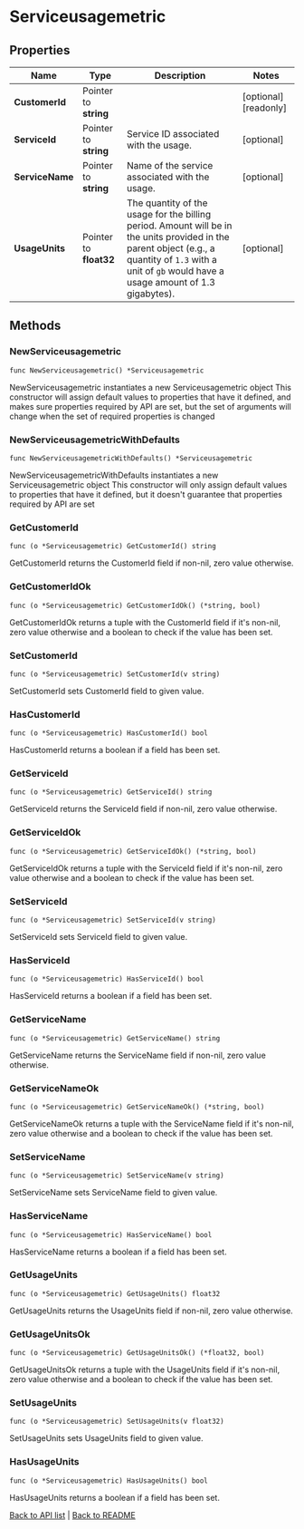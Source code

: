 # Serviceusagemetric

## Properties

Name | Type | Description | Notes
------------ | ------------- | ------------- | -------------
**CustomerId** | Pointer to **string** |  | [optional] [readonly] 
**ServiceId** | Pointer to **string** | Service ID associated with the usage. | [optional] 
**ServiceName** | Pointer to **string** | Name of the service associated with the usage. | [optional] 
**UsageUnits** | Pointer to **float32** | The quantity of the usage for the billing period. Amount will be in the units provided in the parent object (e.g., a quantity of `1.3` with a unit of `gb` would have a usage amount of 1.3 gigabytes). | [optional] 

## Methods

### NewServiceusagemetric

`func NewServiceusagemetric() *Serviceusagemetric`

NewServiceusagemetric instantiates a new Serviceusagemetric object
This constructor will assign default values to properties that have it defined,
and makes sure properties required by API are set, but the set of arguments
will change when the set of required properties is changed

### NewServiceusagemetricWithDefaults

`func NewServiceusagemetricWithDefaults() *Serviceusagemetric`

NewServiceusagemetricWithDefaults instantiates a new Serviceusagemetric object
This constructor will only assign default values to properties that have it defined,
but it doesn't guarantee that properties required by API are set

### GetCustomerId

`func (o *Serviceusagemetric) GetCustomerId() string`

GetCustomerId returns the CustomerId field if non-nil, zero value otherwise.

### GetCustomerIdOk

`func (o *Serviceusagemetric) GetCustomerIdOk() (*string, bool)`

GetCustomerIdOk returns a tuple with the CustomerId field if it's non-nil, zero value otherwise
and a boolean to check if the value has been set.

### SetCustomerId

`func (o *Serviceusagemetric) SetCustomerId(v string)`

SetCustomerId sets CustomerId field to given value.

### HasCustomerId

`func (o *Serviceusagemetric) HasCustomerId() bool`

HasCustomerId returns a boolean if a field has been set.

### GetServiceId

`func (o *Serviceusagemetric) GetServiceId() string`

GetServiceId returns the ServiceId field if non-nil, zero value otherwise.

### GetServiceIdOk

`func (o *Serviceusagemetric) GetServiceIdOk() (*string, bool)`

GetServiceIdOk returns a tuple with the ServiceId field if it's non-nil, zero value otherwise
and a boolean to check if the value has been set.

### SetServiceId

`func (o *Serviceusagemetric) SetServiceId(v string)`

SetServiceId sets ServiceId field to given value.

### HasServiceId

`func (o *Serviceusagemetric) HasServiceId() bool`

HasServiceId returns a boolean if a field has been set.

### GetServiceName

`func (o *Serviceusagemetric) GetServiceName() string`

GetServiceName returns the ServiceName field if non-nil, zero value otherwise.

### GetServiceNameOk

`func (o *Serviceusagemetric) GetServiceNameOk() (*string, bool)`

GetServiceNameOk returns a tuple with the ServiceName field if it's non-nil, zero value otherwise
and a boolean to check if the value has been set.

### SetServiceName

`func (o *Serviceusagemetric) SetServiceName(v string)`

SetServiceName sets ServiceName field to given value.

### HasServiceName

`func (o *Serviceusagemetric) HasServiceName() bool`

HasServiceName returns a boolean if a field has been set.

### GetUsageUnits

`func (o *Serviceusagemetric) GetUsageUnits() float32`

GetUsageUnits returns the UsageUnits field if non-nil, zero value otherwise.

### GetUsageUnitsOk

`func (o *Serviceusagemetric) GetUsageUnitsOk() (*float32, bool)`

GetUsageUnitsOk returns a tuple with the UsageUnits field if it's non-nil, zero value otherwise
and a boolean to check if the value has been set.

### SetUsageUnits

`func (o *Serviceusagemetric) SetUsageUnits(v float32)`

SetUsageUnits sets UsageUnits field to given value.

### HasUsageUnits

`func (o *Serviceusagemetric) HasUsageUnits() bool`

HasUsageUnits returns a boolean if a field has been set.


[Back to API list](../README.md#documentation-for-api-endpoints) | [Back to README](../README.md)


